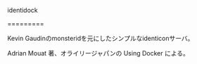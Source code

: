 identidock

=========

Kevin Gaudinのmonsteridを元にしたシンプルなidenticonサーバ。

Adrian Mouat 著、オライリージャパンの Using Docker による。
